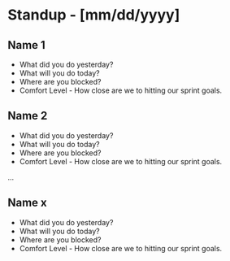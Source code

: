 # Standup - [mm/dd/yyyy]


## Name 1
* What did you do yesterday?
* What will you do today?
* Where are you blocked?
* Comfort Level - How close are we to hitting our sprint goals.

## Name 2
* What did you do yesterday?
* What will you do today?
* Where are you blocked?
* Comfort Level - How close are we to hitting our sprint goals.

...

## Name x
* What did you do yesterday?
* What will you do today?
* Where are you blocked?
* Comfort Level - How close are we to hitting our sprint goals.